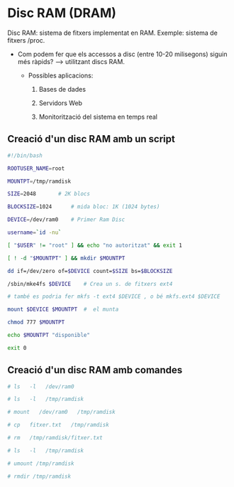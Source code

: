 # Disc RAM (DRAM)

Disc RAM: sistema de fitxers implementat en RAM. Exemple: sistema de fitxers /proc.

- Com podem fer que els accessos a disc (entre 10-20 milisegons) siguin més ràpids? 
	--> utilitzant discs RAM.

	- Possibles aplicacions:

		1. Bases de dades

		2. Servidors Web

		3. Monitorització del sistema en temps real
	
## Creació d'un disc RAM amb un script

```bash
#!/bin/bash 

ROOTUSER_NAME=root

MOUNTPT=/tmp/ramdisk

SIZE=2048		# 2K blocs

BLOCKSIZE=1024		# mida bloc: 1K (1024 bytes) 

DEVICE=/dev/ram0	# Primer Ram Disc

username=`id -nu`	

[ "$USER" != "root" ] && echo "no autoritzat" && exit 1

[ ! -d "$MOUNTPT" ] && mkdir $MOUNTPT

dd if=/dev/zero of=$DEVICE count=$SIZE bs=$BLOCKSIZE

/sbin/mke4fs $DEVICE	# Crea un s. de fitxers ext4

# també es podria fer mkfs -t ext4 $DEVICE , o bé mkfs.ext4 $DEVICE

mount $DEVICE $MOUNTPT	#  el munta

chmod 777 $MOUNTPT 

echo $MOUNTPT "disponible"

exit 0
```

## Creació d'un disc RAM amb comandes

```bash
# ls   -l   /dev/ram0

# ls   -l   /tmp/ramdisk

# mount   /dev/ram0   /tmp/ramdisk

# cp   fitxer.txt   /tmp/ramdisk

# rm   /tmp/ramdisk/fitxer.txt

# ls   -l   /tmp/ramdisk

# umount /tmp/ramdisk

# rmdir /tmp/ramdisk
```
